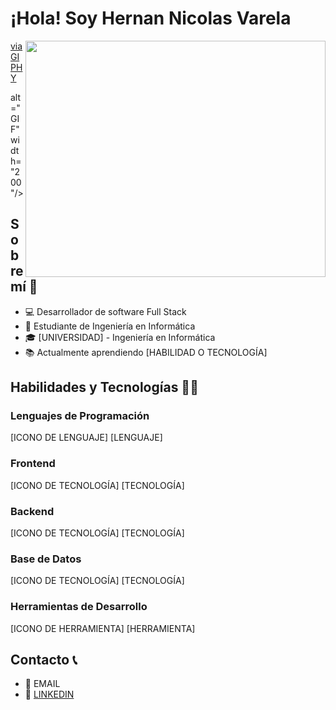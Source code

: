 # ¡Hola! Soy Hernan Nicolas Varela

<img align="right" src="https://giphy.com/embed/PkD8o1I8w55aE" width="480" height="378" frameBorder="0" class="giphy-embed" allowFullScreen></iframe><p><a href="https://giphy.com/gifs/ascii-en-imgenes-PkD8o1I8w55aE">via GIPHY</a></p> alt="GIF" width="200"/> 

## Sobre mí 🚀
- 💻 Desarrollador de software Full Stack
- 🌱 Estudiante de Ingeniería en Informática
- 🎓 [UNIVERSIDAD] - Ingeniería en Informática
- 📚 Actualmente aprendiendo [HABILIDAD O TECNOLOGÍA]

## Habilidades y Tecnologías 🤹‍♀️
### Lenguajes de Programación
[ICONO DE LENGUAJE] [LENGUAJE] 

### Frontend
[ICONO DE TECNOLOGÍA] [TECNOLOGÍA]

### Backend
[ICONO DE TECNOLOGÍA] [TECNOLOGÍA]

### Base de Datos
[ICONO DE TECNOLOGÍA] [TECNOLOGÍA]

### Herramientas de Desarrollo
[ICONO DE HERRAMIENTA] [HERRAMIENTA]

## Contacto 📞
- 📧 EMAIL
- 💼 [LINKEDIN](LINKEDIN_URL)

